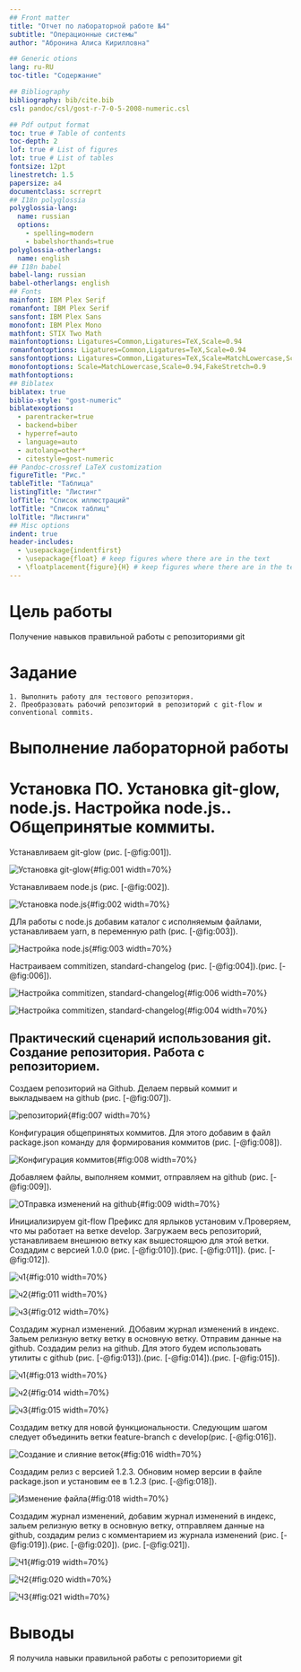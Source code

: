 ```yaml
---
## Front matter
title: "Отчет по лабораторной работе №4"
subtitle: "Операционные системы"
author: "Абронина Алиса Кирилловна"

## Generic otions
lang: ru-RU
toc-title: "Содержание"

## Bibliography
bibliography: bib/cite.bib
csl: pandoc/csl/gost-r-7-0-5-2008-numeric.csl

## Pdf output format
toc: true # Table of contents
toc-depth: 2
lof: true # List of figures
lot: true # List of tables
fontsize: 12pt
linestretch: 1.5
papersize: a4
documentclass: scrreprt
## I18n polyglossia
polyglossia-lang:
  name: russian
  options:
	- spelling=modern
	- babelshorthands=true
polyglossia-otherlangs:
  name: english
## I18n babel
babel-lang: russian
babel-otherlangs: english
## Fonts
mainfont: IBM Plex Serif
romanfont: IBM Plex Serif
sansfont: IBM Plex Sans
monofont: IBM Plex Mono
mathfont: STIX Two Math
mainfontoptions: Ligatures=Common,Ligatures=TeX,Scale=0.94
romanfontoptions: Ligatures=Common,Ligatures=TeX,Scale=0.94
sansfontoptions: Ligatures=Common,Ligatures=TeX,Scale=MatchLowercase,Scale=0.94
monofontoptions: Scale=MatchLowercase,Scale=0.94,FakeStretch=0.9
mathfontoptions:
## Biblatex
biblatex: true
biblio-style: "gost-numeric"
biblatexoptions:
  - parentracker=true
  - backend=biber
  - hyperref=auto
  - language=auto
  - autolang=other*
  - citestyle=gost-numeric
## Pandoc-crossref LaTeX customization
figureTitle: "Рис."
tableTitle: "Таблица"
listingTitle: "Листинг"
lofTitle: "Список иллюстраций"
lotTitle: "Список таблиц"
lolTitle: "Листинги"
## Misc options
indent: true
header-includes:
  - \usepackage{indentfirst}
  - \usepackage{float} # keep figures where there are in the text
  - \floatplacement{figure}{H} # keep figures where there are in the text
---
```


# Цель работы

Получение навыков правильной работы с репозиториями git

# Задание


    1. Выполнить работу для тестового репозитория.
    2. Преобразовать рабочий репозиторий в репозиторий с git-flow и conventional commits.


# Выполнение лабораторной работы

# Установка ПО. Установка git-glow, node.js. Настройка node.js.. Общепринятые коммиты.

Устанавливаем git-glow (рис. [-@fig:001]).

![Установка git-glow](image/1){#fig:001 width=70%}

Устанавливаем node.js (рис. [-@fig:002]).

![Установка node.js](image/2){#fig:002 width=70%}

ДЛя работы с node.js добавим каталог с исполняемым файлами, устанавливаем yarn, в переменную path (рис. [-@fig:003]).

![Настройка node.js](image/3){#fig:003 width=70%}

Настраиваем commitizen, standard-changelog (рис. [-@fig:004]).(рис. [-@fig:006]).

![Настройка commitizen, standard-changelog](image/6){#fig:006 width=70%}

![Настройка commitizen, standard-changelog](image/4){#fig:004 width=70%}
 
## Практический сценарий использования git. Создание репозитория. Работа с репозиторием.

Создаем репозиторий на Github. Делаем первый коммит и выкладываем на github (рис. [-@fig:007]).

![репозиторий](image/7){#fig:007 width=70%}

Конфигурация общепринятых коммитов. Для этого добавим в файл package.json команду для формирования коммитов (рис. [-@fig:008]).

![Конфигурация коммитов](image/8){#fig:008 width=70%}

Добавляем файлы, выполняем коммит, отправляем на github (рис. [-@fig:009]).

![ОТправка изменений на github](image/9){#fig:009 width=70%}

Инициализируем git-flow Префикс для ярлыков установим v.Проверяем, что мы работает на ветке develop. Загружаем весь репозиторий, устанавливаем внешнюю ветку как вышестоящюю для этой ветки. Создадим с версией 1.0.0 (рис. [-@fig:010]).(рис. [-@fig:011]). (рис. [-@fig:012]).

![ч1](image/9){#fig:010 width=70%}

![ч2](image/10){#fig:011  width=70%}

![ч3](image/11){#fig:012 width=70%}

Создадим журнал изменений. ДОбавим журнал изменений в индекс. Зальем релизную ветку ветку в основную ветку. Отправим данные на github. Создадим релиз на github. Для этого будем использовать утилиты с github (рис. [-@fig:013]).(рис. [-@fig:014]).(рис. [-@fig:015]).

![ч1](image/13){#fig:013 width=70%}

![ч2](image/14){#fig:014 width=70%}

![ч3](image/15){#fig:015 width=70%}

Создадим ветку для новой функциональности. Следующим шагом следует объединить ветки feature-branch с develop(рис. [-@fig:016]).

![Создание и слияние веток](image/16){#fig:016 width=70%}

Создадим релиз с версией 1.2.3. Обновим номер версии в файле package.json и установим ее в 1.2.3 (рис. [-@fig:018]).

![Изменение файла](image/18){#fig:018 width=70%}

Создадим журнал изменений, добавим журнал изменений в индекс, зальем релизную ветку в основную ветку, отправляем данные на github, создадим релиз с комментарием из журнала изменений (рис. [-@fig:019]).(рис. [-@fig:020]). (рис. [-@fig:021]).

![Ч1](image/19){#fig:019 width=70%}

![Ч2](image/20){#fig:020 width=70%}

![Ч3](image/21){#fig:021 width=70%} 




# Выводы

Я получила навыки правильной работы с репозиториеми git


